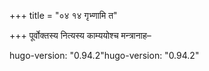 +++
title = "०४ १४ गृभ्णामि त"

+++
पूर्वोक्तस्य नित्यस्य काम्ययोश्च मन्त्रानाह–

hugo-version: "0.94.2"hugo-version: "0.94.2"
